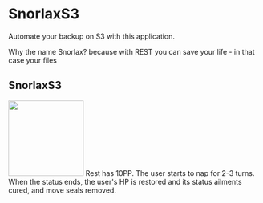 # SnorlaxS3
Automate your backup on S3 with this application.

Why the name Snorlax? because with REST you can save your life - in that case your files
<h2> SnorlaxS3</h2>
<img src="https://assets.pokemon.com/assets/cms2/img/pokedex/full/143.png" width=150 height=150>
Rest has 10PP. The user starts to nap for 2-3 turns. When the status ends, the user's HP is restored and its status ailments cured, and move seals removed.
